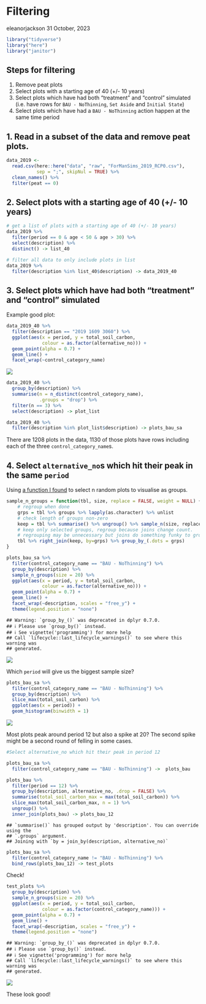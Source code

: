 Filtering
================
eleanorjackson
31 October, 2023

``` r
library("tidyverse")
library("here")
library("janitor")
```

## Steps for filtering

1.  Remove peat plots
2.  Select plots with a starting age of 40 (+/- 10 years)
3.  Select plots which have had both “treatment” and “control” simulated
    (i.e. have rows for `BAU - NoThinning`, `Set Aside` and
    `Initial State`)
4.  Select plots which have had a `BAU - NoThinning` action happen at
    the same time period

## 1. Read in a subset of the data and remove peat plots.

``` r
data_2019 <-
  read.csv(here::here("data", "raw", "ForManSims_2019_RCP0.csv"),
           sep = ";", skipNul = TRUE) %>% 
  clean_names() %>% 
  filter(peat == 0)
```

## 2. Select plots with a starting age of 40 (+/- 10 years)

``` r
# get a list of plots with a starting age of 40 (+/- 10 years)
data_2019 %>%
  filter(period == 0 & age < 50 & age > 30) %>%
  select(description) %>%
  distinct() -> list_40

# filter all data to only include plots in list
data_2019 %>%
  filter(description %in% list_40$description) -> data_2019_40
```

## 3. Select plots which have had both “treatment” and “control” simulated

Example good plot:

``` r
data_2019_40 %>% 
  filter(description == "2019 1609 3060") %>% 
  ggplot(aes(x = period, y = total_soil_carbon, 
             colour = as.factor(alternative_no))) +
  geom_point(alpha = 0.7) +
  geom_line() +
  facet_wrap(~control_category_name) 
```

![](figures/2023-10-30_filtering-test/unnamed-chunk-3-1.png)<!-- -->

``` r
data_2019_40 %>%
  group_by(description) %>%
  summarise(n = n_distinct(control_category_name),
            .groups = "drop") %>%
  filter(n == 3) %>%
  select(description) -> plot_list

data_2019_40 %>%
  filter(description %in% plot_list$description) -> plots_bau_sa
```

There are 1208 plots in the data, 1130 of those plots have rows
including each of the three `control_category_name`s.

## 4. Select `alternative_no`s which hit their peak in the same `period`

Using [a function I
found](https://github.com/tidyverse/dplyr/issues/361) to select n random
plots to visualise as groups.

``` r
sample_n_groups = function(tbl, size, replace = FALSE, weight = NULL) {
    # regroup when done
    grps = tbl %>% groups %>% lapply(as.character) %>% unlist
    # check length of groups non-zero
    keep = tbl %>% summarise() %>% ungroup() %>% sample_n(size, replace, weight)
    # keep only selected groups, regroup because joins change count.
    # regrouping may be unnecessary but joins do something funky to grouping variable
    tbl %>% right_join(keep, by=grps) %>% group_by_(.dots = grps)
}
```

``` r
plots_bau_sa %>%
  filter(control_category_name == "BAU - NoThinning") %>% 
  group_by(description) %>% 
  sample_n_groups(size = 20) %>% 
  ggplot(aes(x = period, y = total_soil_carbon, 
             colour = as.factor(alternative_no))) +
  geom_point(alpha = 0.7) +
  geom_line() +
  facet_wrap(~description, scales = "free_y") +
  theme(legend.position = "none")
```

    ## Warning: `group_by_()` was deprecated in dplyr 0.7.0.
    ## ℹ Please use `group_by()` instead.
    ## ℹ See vignette('programming') for more help
    ## Call `lifecycle::last_lifecycle_warnings()` to see where this warning was
    ## generated.

![](figures/2023-10-30_filtering-test/unnamed-chunk-6-1.png)<!-- -->

Which `period` will give us the biggest sample size?

``` r
plots_bau_sa %>%
  filter(control_category_name == "BAU - NoThinning") %>% 
  group_by(description) %>%
  slice_max(total_soil_carbon) %>% 
  ggplot(aes(x = period)) +
  geom_histogram(binwidth = 1)
```

![](figures/2023-10-30_filtering-test/unnamed-chunk-7-1.png)<!-- -->

Most plots peak around period 12 but also a spike at 20? The second
spike might be a second round of felling in some cases.

``` r
#Select alternative_no which hit their peak in period 12

plots_bau_sa %>%
  filter(control_category_name == "BAU - NoThinning") ->  plots_bau

plots_bau %>% 
  filter(period == 12) %>%
  group_by(description, alternative_no, .drop = FALSE) %>%
  summarise(total_soil_carbon_max = max(total_soil_carbon)) %>% 
  slice_max(total_soil_carbon_max, n = 1) %>%
  ungroup() %>% 
  inner_join(plots_bau) -> plots_bau_12
```

    ## `summarise()` has grouped output by 'description'. You can override using the
    ## `.groups` argument.
    ## Joining with `by = join_by(description, alternative_no)`

``` r
plots_bau_sa %>%
  filter(control_category_name != "BAU - NoThinning") %>% 
  bind_rows(plots_bau_12) -> test_plots
```

Check!

``` r
test_plots %>%
  group_by(description) %>% 
  sample_n_groups(size = 20) %>% 
  ggplot(aes(x = period, y = total_soil_carbon, 
             colour = as.factor(control_category_name))) +
  geom_point(alpha = 0.7) +
  geom_line() +
  facet_wrap(~description, scales = "free_y") +
  theme(legend.position = "none")
```

    ## Warning: `group_by_()` was deprecated in dplyr 0.7.0.
    ## ℹ Please use `group_by()` instead.
    ## ℹ See vignette('programming') for more help
    ## Call `lifecycle::last_lifecycle_warnings()` to see where this warning was
    ## generated.

![](figures/2023-10-30_filtering-test/unnamed-chunk-9-1.png)<!-- -->

These look good!
